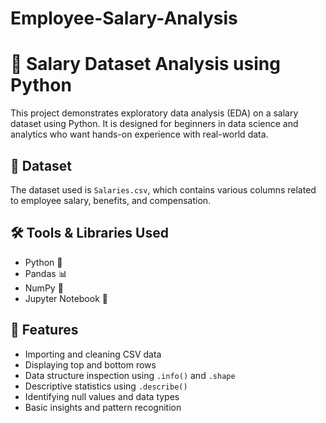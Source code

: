 # Employee-Salary-Analysis

# 💼 Salary Dataset Analysis using Python

This project demonstrates exploratory data analysis (EDA) on a salary dataset using Python. It is designed for beginners in data science and analytics who want hands-on experience with real-world data.

## 📁 Dataset

The dataset used is `Salaries.csv`, which contains various columns related to employee salary, benefits, and compensation.

## 🛠️ Tools & Libraries Used

- Python 🐍
- Pandas 📊
- NumPy 🔢
- Jupyter Notebook 📓

## 📌 Features

- Importing and cleaning CSV data
- Displaying top and bottom rows
- Data structure inspection using `.info()` and `.shape`
- Descriptive statistics using `.describe()`
- Identifying null values and data types
- Basic insights and pattern recognition
